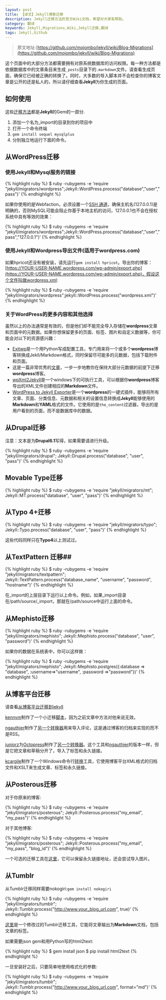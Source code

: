 ```yaml
---
layout: post
title: 【译文】Jekyll博客迁移
description: Jekyll迁移方法的官方Wiki文档，希望对大家有帮助。
category: 翻译
keywords: Jekyll,Migrations,Wiki,Jekyll迁移,翻译
tags: Jekyll,Github
---
```


> 原文地址:[https://github.com/mojombo/jekyll/wiki/Blog-Migrations](https://github.com/mojombo/jekyll/wiki/Blog-Migrations)


这个页面中的大部分方法都需要拥有对原系统数据库的访问权限。每一种方法都是依据数据库中的文章条目来生成`_posts`目录下的`.markdown`文件。请查看生成页面，确保它已经被正确的转换了。同时，大多数的导入脚本并不会检查你的博客文章是公开的还是私人的，所以请仔细查看**Jekyll**为你生成的页面。


## 如何使用 ##

这些[迁移方法](https://github.com/mojombo/jekyll/tree/master/lib/jekyll/migrators)都是**Jekyll**的Gem的一部分.

1. 添加一个名为_import的目录到你的项目中
2. 打开一个命令终端
3. `gem install sequel mysqlplus`
4. 分别独立地运行下面的命令。


## 从WordPress迁移 ##

### 使用Jekyll和Mysql服务的链接 ###

{% highlight ruby %}
$ ruby -rubygems -e 'require "jekyll/migrators/wordpress";Jekyll::WordPress.process("database","user","pass")'
{% endhighlight %}

如果你使用的是Webfaction，必须设置一个[SSH 通道](http://docs.webfaction.com/user-guide/databases.html?highlight=mysql#starting-an-ssh-tunnel-with-ssh)，确保主机名(127.0.0.1)是明确的，否则MySQL可能会阻止你基于本地主机的访问，127.0.0.1也不会在授权系统中具有等效的效果：

{% highlight ruby %}
$ ruby -rubygems -e 'require "jekyll/migrators/wordpress";Jekyll::WordPress.process("database","user","pass","127.0.0.1")'
{% endhighlight %}

### 使用Jekyll和Wordpress导出文件(适用于wordpress.com) ###

如果hpricot还没有被安装，请先运行`gem install hpricot`。导出你的博客：[https://YOUR-USER-NAME.wordpress.com/wp-admin/export.php](https://YOUR-USER-NAME.wordpress.com/wp-admin/export.php)，假设这个文件叫做wordpress.xml:

{% highlight ruby %}
$ ruby -rubygems -e 'require "jekyll/migrators/wordpress";jekyll::WordPress.process("wordpress.xml")'
{% endhighlight %}

### 关于WordPress的更多内容和其他选择 ###

虽然以上的办法通常是有效的，但是他们却不能完全导入存储在**wordpress**文章和页面中的元数据。如果你想保留更多的页面、标签、图片和自定义数据等，你可能会对以下的资源感兴趣：

- [Exitwp](https://github.com/thomasf/exitwp)是一个用Python写成配置工具，专门用来将一个或多个**wordpress**博客转换成Jekll/Markdown格式，同时保留尽可能多的元数据，包括下载附件和页面。
- 这是一篇非常优秀的[文章](http://vitobotta.com/how-to-migrate-from-wordpress-to-jekyll/)，一步一步地教你在保持大部分元数据的前提下迁移**wordpress**博客。
- [wpXml2Jekyll](https://github.com/theaob/wpXml2Jekyll)是一个windows下的可执行工具，可以根据你**wordpress**博客导出的XML文件创建相应的**Markdown**文件。
- [WordPress to Jekyll Exporter](https://github.com/benbalter/wordpress-to-jekyll-exporter)是一个**wordpress**的一键式插件，能够将所有文章、页面、分类信息、元数据和相关的设置信息转换成**Jekyll**能够使用的**Markdown**和**YAML**格式的文件。它使用的是`the_content`过滤器，导出的是用户看到的页面，而不是数据库中的数据。


## 从Drupal迁移 ##

注意：文本是为**Drupal6.1**写得，如果需要请进行升级。

{% highlight ruby %}
$ ruby -rubygems -e 'require "jekyll/migrators/drupal"; Jekyll::Drupal.process("database", "user", "pass")'
{% endhighlight %}

## Movable Type迁移  ##

{% highlight ruby %}
$ ruby -rubygems -e 'require "jekyll/migrators/mt"; Jekyll::MT.process("database", "user", "pass")'
{% endhighlight %}


## 从Typo 4+迁移 ##

{% highlight ruby %}
$ ruby -rubygems -e 'require "jekyll/migrators/typo"; Jekyll::Typo.process("database", "user", "pass")'
{% endhighlight %}

这些代码同样只在**Typo4**以上测试过。


## 从TextPattern 迁移##

{% highlight ruby %}
$ ruby -rubygems -e 'require "jekyll/migrators/textpattern"; Jekyll::TextPattern.process("database_name", "username", "password", "hostname")'
{% endhighlight %}

在_import的上层目录下运行以上命令。例如，如果_import目录在/path/source/_import，那就在/path/source中运行上面的命令。

## 从Mephisto迁移 ##

{% highlight ruby %}
$ ruby -rubygems -e 'require "jekyll/migrators/mephisto"; Jekyll::Mephisto.process("database", "user", "password")'
{% endhighlight %}

如果你的数据在系统表中，你可以这样做：

{% highlight ruby %}
$ ruby -rubygems -e 'require "jekyll/migrators/mephisto"; Jekyll::Mephisto.postgres({:database => "database", :username=>"username", :password =>"password"})'
{% endhighlight %}



## 从博客平台迁移 ##

请查看[从博客平台迁移到jekyll](http://coolaj86.info/articles/migrate-from-blogger-to-jekyll.html)

[kennym](https://github.com/kennym)制作了一个小迁移[脚本](https://gist.github.com/1115810)，因为之前文章中方法对他来说无效。

[ngauthier](https://github.com/ngauthier)制作了[另一个转换器](https://gist.github.com/1506614)用来导入评论，这是通过博客的归档来实现的而不是RSS。

[juniorz](https://github.com/juniorz)为[Octopress](http://octopress.org/)制作了[另一个转换器](https://gist.github.com/1564581)。这个工具和[ngauthier](https://github.com/ngauthier)的版本一样，但是它把文章和草稿分开了，导入了标签和永久链接。

[kcargile](https://github.com/kcargile)制作了一个Windows命令行[转换](https://github.com/kcargile/blogger2jekyll)工具，它使用博客平台XML格式的归档文件和XSLT来生成文章、标签和永久链接。

## 从Posterous迁移 ##

对于你原来的博客:

{% highlight ruby %}
$ ruby -rubygems -e 'require "jekyll/migrators/posterous"; Jekyll::Posterous.process("my_email", "my_pass")'
{% endhighlight %}

对于其他博客:

{% highlight ruby %}
$ ruby -rubygems -e 'require "jekyll/migrators/posterous"; Jekyll::Posterous.process("my_email", "my_pass", "blog_id")'
{% endhighlight %}

一个可选的迁移工具在[这里](https://github.com/pepijndevos/jekyll/blob/patch-1/lib/jekyll/migrators/posterous.rb)，它可以保留永久链接地址，还会尝试导入图片。

## 从Tumblr ##

从Tumblr迁移同样需要nokogiri:`gem install nokogiri`

{% highlight ruby %}
$ ruby -rubygems -e 'require "jekyll/migrators/tumblr"; Jekyll::Tumblr.process("http://www.your_blog_url.com", true)'
{% endhighlight %}

[这里](https://github.com/stephenmcd/jekyll/blob/master/lib/jekyll/migrators/tumblr.rb)是一个修改过的Tumblr迁移工具，它能将文章输出为**Markdown**文档，包括文章的标签。

如果需要json gem和用Python写的html2text:

{% highlight ruby %}
$ gem install json
$ pip install html2text
{% endhighlight %}

一旦安装好之后，只要简单地使用格式化的参数:

{% highlight ruby %}
$ ruby -rubygems -e 'require "jekyll/migrators/tumblr"; Jekyll::Tumblr.process("http://www.your_blog_url.com", format="md")'
{% endhighlight %}







